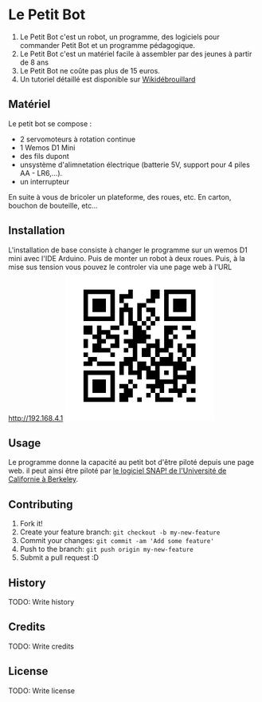 # Le Petit Bot
1. Le Petit Bot c'est un robot, un programme, des logiciels pour commander Petit Bot et un programme pédagogique.
2. Le Petit Bot c'est un matériel facile à assembler par des jeunes à partir de 8 ans
3. Le Petit Bot ne coûte pas plus de 15 euros.
4. Un tutoriel détaillé est disponible sur [Wikidébrouillard](http://wikidebrouillard.org/index.php?title=Petit_Bot_un_robot_controlable_en_Wifi)

## Matériel
Le petit bot se compose :
* 2 servomoteurs à rotation continue
* 1 Wemos D1 Mini
* des fils dupont
* unsystème d'alimnetation électrique (batterie 5V, support pour 4 piles AA - LR6,...).
* un interrupteur

En suite à vous de bricoler un plateforme, des roues, etc.
En carton, bouchon de bouteille, etc...

## Installation
L'installation de base consiste à changer le programme sur un wemos D1 mini avec l'IDE Arduino.
Puis de monter un robot à deux roues.
Puis, à la mise sus tension vous pouvez le controler via une page web à l'URL http://192.168.4.1
![QRCode de l'URL ](https://github.com/antonydbzh/petitbot/blob/master/images/urlpetitbot.png)

## Usage
Le programme donne la capacité au petit bot d'être piloté depuis une page web.
il peut ainsi être piloté par [le logiciel SNAP! de l'Université de Californie à Berkeley](http://snap.berkeley.edu/).

## Contributing

1. Fork it!
2. Create your feature branch: `git checkout -b my-new-feature`
3. Commit your changes: `git commit -am 'Add some feature'`
4. Push to the branch: `git push origin my-new-feature`
5. Submit a pull request :D

## History

TODO: Write history

## Credits

TODO: Write credits

## License

TODO: Write license
